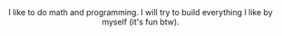 <div align="center">
I like to do math and programming. I will try to build everything I like by myself (it's fun btw).
</div>
